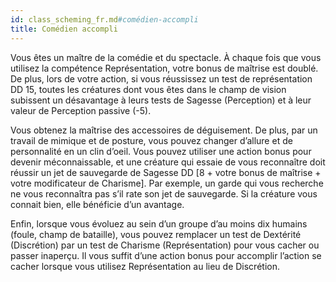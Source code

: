 ```yaml
---
id: class_scheming_fr.md#comédien-accompli
title: Comédien accompli
---
```


Vous êtes un maître de la comédie et du spectacle. À chaque fois que vous utilisez la compétence Représentation, votre bonus de maîtrise est doublé. De plus, lors de votre action, si vous réussissez un test de représentation DD 15, toutes les créatures dont vous êtes dans le champ de vision subissent un désavantage à leurs tests de Sagesse (Perception) et à leur valeur de Perception passive (-5).

Vous obtenez la maîtrise des accessoires de déguisement. De plus, par un travail de mimique et de posture, vous pouvez changer d’allure et de personnalité en un clin d’oeil. Vous pouvez utiliser une action bonus pour devenir méconnaissable, et une créature qui essaie de vous reconnaître doit réussir un jet de sauvegarde de Sagesse DD [8 + votre bonus de maîtrise + votre modificateur de Charisme]. Par exemple, un garde qui vous recherche ne vous reconnaîtra pas s’il rate son jet de sauvegarde. Si la créature vous connait bien, elle bénéficie d’un avantage.

Enfin, lorsque vous évoluez au sein d’un groupe d’au moins dix humains (foule, champ de bataille), vous pouvez remplacer un test de Dextérité (Discrétion) par un test de Charisme (Représentation) pour vous cacher ou passer inaperçu. Il vous suffit d’une action bonus pour accomplir l’action se cacher lorsque vous utilisez Représentation au lieu de Discrétion.

